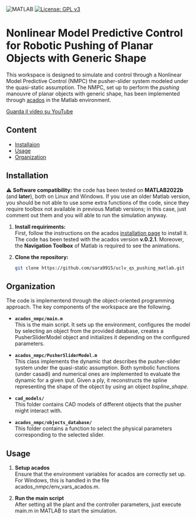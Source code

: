 ![MATLAB](https://img.shields.io/badge/MATLAB-R2022b-blue.svg)
[![License: GPL v3](https://img.shields.io/badge/License-GPL%20v3-blue.svg)](https://www.gnu.org/licenses/gpl-3.0)

# Nonlinear Model Predictive Control for Robotic Pushing of Planar Objects with Generic Shape
This workspace is designed to simulate and control through a Nonlinear Model Predictive Control (NMPC) the pusher-slider system modeled under the quasi-static assumption. The NMPC, set up to perform the _pushing_ manouvre of planar objects with generic shape, has been implemented through [acados](https://docs.acados.org/) in the Matlab environment.

[Guarda il video su YouTube](https://www.youtube.com/watch?v=d6VJz0RBUEw)


## Content
- [Installaion](#installation)
- [Usage](#usage)
- [Organization](#organization)

## Installation
⚠️ **Software compatibility:** the code has been tested on **MATLAB2022b** (and **later**), both on Linux and Windows. If you use an older Matlab version, you should be not able to use some extra functions of the code, since they require toolbox not available in previous Matlab versions; in this case, just comment out them and you will able to run the simulation anyway.  

1. **Install requiriments:**  
   First, follow the instructions on the acados [installation page](https://docs.acados.org/installation/index.html) to install it. The code has been tested with the acados version **v.0.2.1**.
   Moreover, the **Navigation Toolbox** of Matlab is required to see the animations.  
  
3. **Clone the repository:**
   ```sh
   git clone https://github.com/sara9915/uclv_qs_pushing_matlab.git

## Organization
The code is implementend through the object-oriented programming approach. The key components of the workspace are the following.

- **`acados_nmpc/main.m`**  
  This is the main script. It sets up the environment, configures the model by selecting an object from the provided database, creates a PusherSliderModel object and initializes it depending on the configured parameters.

- **`acados_nmpc/PusherSliderModel.m`**  
  This class implements the dynamic that describes the pusher-slider system under the quasi-static assumption. Both symbolic functions (under casadi) and numerical ones are implemented to evaluate the dynamic for a given iput. Given a ply, it reconstructs the spline representing the shape of the object by using an object _bspline_shape_. 

- **`cad_models/`**  
  This folder contains CAD models of different objects that the pusher might interact with.

- **`acados_nmpc/objects_database/`**  
  This folder contains a function to select the physical parameters corresponding to the selected slider.  

## Usage
1. **Setup acados**  
Ensure that the environment variables for acados are correctly set up. For Windows, this is handled in the file acados_nmpc/env_vars_acados.m.

3. **Run the main script**  
After setting all the plant and the controller parameters, just execute main.m in MATLAB to start the simulation.


